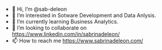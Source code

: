 - 👋 Hi, I’m @sab-deleon
- 👀 I’m interested in Sotware Development and Data Anlysis.
- 🌱 I’m currently learning Business Analytics.
- 💞️ I’m looking to collaborate on https://www.linkedin.com/in/sabrinadeleon/
- 📫 How to reach me https://www.sabrinadeleon.com/

<!---
sab-deleon/sab-deleon is a ✨ special ✨ repository because its `README.md` (this file) appears on your GitHub profile.
You can click the Preview link to take a look at your changes.
--->
